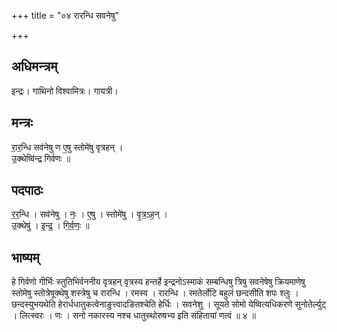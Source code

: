 +++
title = "०४ रारन्धि सवनेषु"

+++
## अधिमन्त्रम्
इन्द्रः। गाथिनो विश्वामित्रः। गायत्री।

## मन्त्रः
रा॒र॒न्धि सव॑नेषु ण ए॒षु स्तोमे॑षु वृत्रहन् ।  
उ॒क्थेष्वि॑न्द्र गिर्वणः ॥

## पदपाठः
र॒र॒न्धि । सव॑नेषु । नः॒ । ए॒षु । स्तोमे॑षु । वृ॒त्र॒ऽह॒न् ।  
उ॒क्थेषु॑ । इ॒न्द्र॒ । गि॒र्व॒णः॒ ॥

## भाष्यम्
हे गिर्वणो गीर्भिः स्तुतिभिर्वननीय वृत्रहन् वृत्रस्य हन्तर्हे इन्द्रनोऽस्माकं सम्बन्धिषु त्रिषु सवनेषेषु क्रियमाणेषु स्तोमेषु स्तोत्रेषूक्थेषु शस्त्रेषु च रारन्धि । रमस्व । रारन्धि । रमतेर्लोटि बहुलं छन्दसीति शपः श्लुः । छन्दस्युभयथेति हेरार्धधातुकत्वेनाङुत्त्वादङितश्चेति हेर्धिः । सवनेशु । सूयते सोमो येष्वित्यधिकरणे सुनोतेर्ल्युट् । लित्स्वरः । णः । सनो नकारस्य नश्च धातुस्थोरुषभ्य इति संहितायां णत्वं ॥ ४ ॥